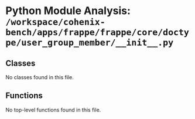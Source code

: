 # Python Module Analysis: `/workspace/cohenix-bench/apps/frappe/frappe/core/doctype/user_group_member/__init__.py`

## Classes

No classes found in this file.


## Functions

No top-level functions found in this file.
